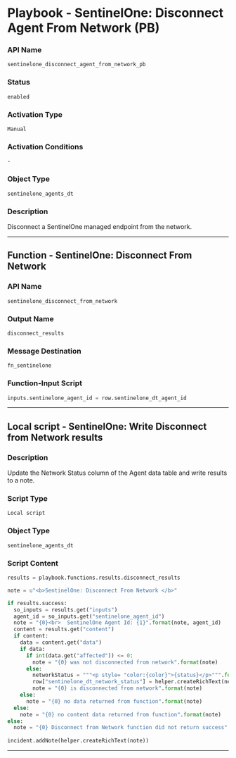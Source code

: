 <!--
    DO NOT MANUALLY EDIT THIS FILE
    THIS FILE IS AUTOMATICALLY GENERATED WITH resilient-sdk codegen
    Generated with resilient-sdk v50.0.141
-->

# Playbook - SentinelOne: Disconnect Agent From Network (PB)

### API Name
`sentinelone_disconnect_agent_from_network_pb`

### Status
`enabled`

### Activation Type
`Manual`

### Activation Conditions
`-`

### Object Type
`sentinelone_agents_dt`

### Description
Disconnect a SentinelOne managed endpoint from the network.


---
## Function - SentinelOne: Disconnect From Network

### API Name
`sentinelone_disconnect_from_network`

### Output Name
`disconnect_results`

### Message Destination
`fn_sentinelone`

### Function-Input Script
```python
inputs.sentinelone_agent_id = row.sentinelone_dt_agent_id
```

---

## Local script - SentinelOne: Write Disconnect from Network results 

### Description
Update the Network Status column of the Agent data table and write results to a note.

### Script Type
`Local script`

### Object Type
`sentinelone_agents_dt`

### Script Content
```python
results = playbook.functions.results.disconnect_results

note = u"<b>SentinelOne: Disconnect From Network </b>"

if results.success:
  so_inputs = results.get("inputs")
  agent_id = so_inputs.get("sentinelone_agent_id")
  note = "{0}<br>  SentinelOne Agent Id: {1}".format(note, agent_id)
  content = results.get("content")
  if content:
    data = content.get("data")
    if data:
      if int(data.get("affected")) <= 0:
        note = "{0} was not disconnected from network".format(note)
      else:
        networkStatus = """<p style= "color:{color}">{status}</p>""".format(color="red", status="disconnected")
        row["sentinelone_dt_network_status"] = helper.createRichText(networkStatus)      
        note = "{0} is disconnected from network".format(note)
    else:
      note = "{0} no data returned from function".format(note)
  else:
    note = "{0} no content data returned from function".format(note)  
else:
  note = "{0} Disconnect from Network function did not return success".format(note)
  
incident.addNote(helper.createRichText(note))
```

---

